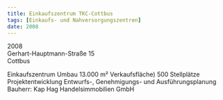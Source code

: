 ```yaml
---
title: Einkaufszentrum TKC-Cottbus
tags: [Einkaufs- und Nahversorgungszentren]
date: 2008
---
```

2008<br/>
Gerhart-Hauptmann-Straße 15<br/>
Cottbus 

Einkaufszentrum Umbau
13.000 m² Verkaufsfläche)
500 Stellplätze
Projektentwicklung
Entwurfs-, Genehmigungs- und Ausführungsplanung
Bauherr: Kap Hag Handelsimmobilien GmbH
